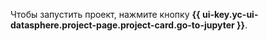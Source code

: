 Чтобы запустить проект, нажмите кнопку **{{ ui-key.yc-ui-datasphere.project-page.project-card.go-to-jupyter }}**.